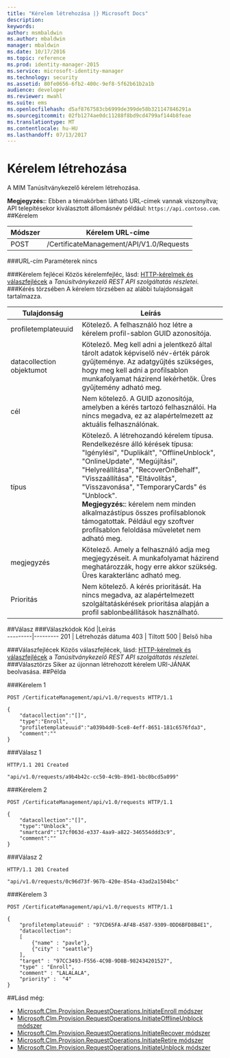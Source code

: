 ```yaml
---
title: "Kérelem létrehozása |} Microsoft Docs"
description: 
keywords: 
author: msmbaldwin
ms.author: mbaldwin
manager: mbaldwin
ms.date: 10/17/2016
ms.topic: reference
ms.prod: identity-manager-2015
ms.service: microsoft-identity-manager
ms.technology: security
ms.assetid: 80fe0656-6fb2-400c-9ef8-5f62b61b2a1b
audience: developer
ms.reviewer: mwahl
ms.suite: ems
ms.openlocfilehash: d5af8767583cb6999de399de58b321147846291a
ms.sourcegitcommit: 02fb1274ae0dc11288f8bd9cd4799af144b8feae
ms.translationtype: MT
ms.contentlocale: hu-HU
ms.lasthandoff: 07/13/2017
---
```

# <a name="create-request"></a>Kérelem létrehozása
A MIM Tanúsítványkezelő kérelem létrehozása.

**Megjegyzés:**: Ebben a témakörben látható URL-címek vannak viszonyítva; API telepítésekor kiválasztott állomásnév például: `https://api.contoso.com`.
##<a name="request"></a>Kérelem


Módszer  |Kérelem URL-címe  
---------|---------
POST     |/CertificateManagement/API/V1.0/Requests

###<a name="url-parameters"></a>URL-cím Paraméterek
nincs

###<a name="request-headers"></a>Kérelem fejlécei
Közös kérelemfejléc, lásd: [HTTP-kérelmek és válaszfejlécek](certificate-management-rest-api-service-details.md#http-request-and-response-headers) a *Tanúsítványkezelő REST API szolgáltatás részletei*.
###<a name="request-body"></a>Kérés törzsében
A kérelem törzsében az alábbi tulajdonságait tartalmazza.

Tulajdonság | Leírás
---------|-----------
profiletemplateuuid | Kötelező. A felhasználó hoz létre a kérelem profil-sablon GUID azonosítója.
datacollection objektumot | Kötelező. Meg kell adni a jelentkező által tárolt adatok képviselő név-érték párok gyűjteménye. Az adatgyűjtés szükséges, hogy meg kell adni a profilsablon munkafolyamat házirend lekérhetők. Üres gyűjtemény adható meg.
cél | Nem kötelező. A GUID azonosítója, amelyben a kérés tartozó felhasználói. Ha nincs megadva, ez az alapértelmezett az aktuális felhasználónak.
típus | Kötelező. A létrehozandó kérelem típusa. Rendelkezésre álló kérések típusa: "Igénylési", "Duplikált", "OfflineUnblock", "OnlineUpdate", "Megújítási", "Helyreállítása", "RecoverOnBehalf", "Visszaállítása", "Eltávolítás", "Visszavonása", "TemporaryCards" és "Unblock".<br/>**Megjegyzés:**: kérelem nem minden alkalmazástípus összes profilsablonok támogatottak. Például egy szoftver profilsablon feloldása műveletet nem adható meg.
megjegyzés | Kötelező. Amely a felhasználó adja meg megjegyzéseit. A munkafolyamat házirend meghatározzák, hogy erre akkor szükség. Üres karakterlánc adható meg.
Prioritás | Nem kötelező. A kérés prioritását. Ha nincs megadva, az alapértelmezett szolgáltatáskérések prioritása alapján a profil sablonbeállítások használható.


##<a name="response"></a>Válasz
###<a name="response-codes"></a>Válaszkódok
Kód  |Leírás  
---------|---------
201     | Létrehozás dátuma
403 | Tiltott
500 | Belső hiba

###<a name="response-headers"></a>Válaszfejlécek
Közös válaszfejlécek, lásd: [HTTP-kérelmek és válaszfejlécek](certificate-management-rest-api-service-details.md#http-request-and-response-headers) a *Tanúsítványkezelő REST API szolgáltatás részletei*.
###<a name="response-body"></a>Választörzs
Siker az újonnan létrehozott kérelem URI-JÁNAK beolvasása.
##<a name="example"></a>Példa

###<a name="request-1"></a>Kérelem 1
```
POST /CertificateManagement/api/v1.0/requests HTTP/1.1

{
    "datacollection":"[]",
    "type":"Enroll",
    "profiletemplateuuid":"a039b4d0-5ce8-4eff-8651-181c6576fda3",
    "comment":""
}
```
###<a name="response-1"></a>Válasz 1
```
HTTP/1.1 201 Created

"api/v1.0/requests/a9b4b42c-cc50-4c9b-89d1-bbc0bcd5a099"
```
###<a name="request-2"></a>Kérelem 2
```
POST /CertificateManagement/api/v1.0/requests HTTP/1.1

{  
    "datacollection":"[]",
    "type":"Unblock",
    "smartcard":"17cf063d-e337-4aa9-a822-346554ddd3c9",
    "comment":""
}
```
###<a name="response-2"></a>Válasz 2
```
HTTP/1.1 201 Created

"api/v1.0/requests/0c96d73f-967b-420e-854a-43ad2a1504bc"
```       

###<a name="request-3"></a>Kérelem 3
```
POST /CertificateManagement/api/v1.0/requests HTTP/1.1

{
    "profiletemplateuuid" : "97CD65FA-AF4B-4587-9309-0DD6BFD8B4E1",
    "datacollection":
    [
        {"name" : "pavle"},
        {"city" : "seattle"}
    ],
    "target" : "97CC3493-F556-4C9B-9D8B-982434201527",
    "type" : "Enroll",
    "comment" : "LALALALA",
    "priority" :  "4"
}
```
##<a name="see-also"></a>Lásd még:

- [Microsoft.Clm.Provision.RequestOperations.InitiateEnroll módszer](https://msdn.microsoft.com/library/windows/desktop/microsoft.clm.provision.requestoperations.initiateenroll.aspx)
- [Microsoft.Clm.Provision.RequestOperations.InitiateOfflineUnblock módszer](https://msdn.microsoft.com/library/windows/desktop/microsoft.clm.provision.requestoperations.initiateofflineunblock.aspx)
- [Microsoft.Clm.Provision.RequestOperations.InitiateRecover módszer](https://msdn.microsoft.com/library/windows/desktop/microsoft.clm.provision.requestoperations.initiaterecover.aspx)
- [Microsoft.Clm.Provision.RequestOperations.InitiateRetire módszer](https://msdn.microsoft.com/library/windows/desktop/microsoft.clm.provision.requestoperations.initiateretire.aspx)
- [Microsoft.Clm.Provision.RequestOperations.InitiateUnblock módszer](https://msdn.microsoft.com/library/windows/desktop/microsoft.clm.provision.requestoperations.initiateunblock.aspx)
